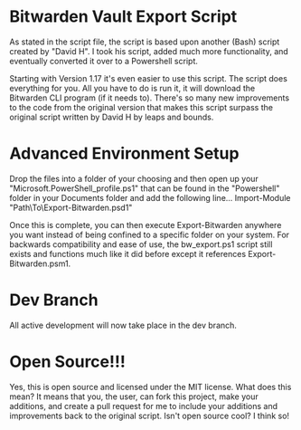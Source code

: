 # Bitwarden Vault Export Script
As stated in the script file, the script is based upon another (Bash) script created by "David H". I took his script, added much more functionality, and eventually converted it over to a Powershell script.

Starting with Version 1.17 it's even easier to use this script. The script does everything for you. All you have to do is run it, it will download the Bitwarden CLI program (if it needs to). There's so many new improvements to the code from the original version that makes this script surpass the original script written by David H by leaps and bounds.

# Advanced Environment Setup
Drop the files into a folder of your choosing and then open up your "Microsoft.PowerShell_profile.ps1" that can be found in the "Powershell" folder in your Documents folder and add the following line...
Import-Module "Path\To\Export-Bitwarden.psd1"

Once this is complete, you can then execute Export-Bitwarden anywhere you want instead of being confined to a specific folder on your system. For backwards compatibility and ease of use, the bw_export.ps1 script still exists and functions much like it did before except it references Export-Bitwarden.psm1.

# Dev Branch
All active development will now take place in the dev branch.

# Open Source!!!
Yes, this is open source and licensed under the MIT license. What does this mean? It means that you, the user, can fork this project, make your additions, and create a pull request for me to include your additions and improvements back to the original script. Isn't open source cool? I think so!
